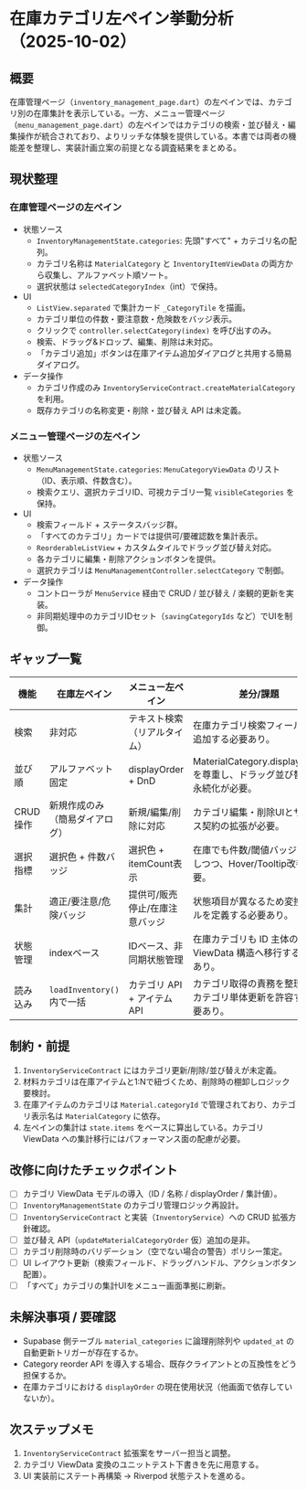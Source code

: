 # 在庫カテゴリ左ペイン挙動分析（2025-10-02）

## 概要

在庫管理ページ（`inventory_management_page.dart`）の左ペインでは、カテゴリ別の在庫集計を表示している。一方、メニュー管理ページ（`menu_management_page.dart`）の左ペインではカテゴリの検索・並び替え・編集操作が統合されており、よりリッチな体験を提供している。本書では両者の機能差を整理し、実装計画立案の前提となる調査結果をまとめる。

## 現状整理

### 在庫管理ページの左ペイン

- 状態ソース
  - `InventoryManagementState.categories`: 先頭"すべて" + カテゴリ名の配列。
  - カテゴリ名称は `MaterialCategory` と `InventoryItemViewData` の両方から収集し、アルファベット順ソート。
  - 選択状態は `selectedCategoryIndex`（int）で保持。
- UI
  - `ListView.separated` で集計カード `_CategoryTile` を描画。
  - カテゴリ単位の件数・要注意数・危険数をバッジ表示。
  - クリックで `controller.selectCategory(index)` を呼び出すのみ。
  - 検索、ドラッグ&ドロップ、編集、削除は未対応。
  - 「カテゴリ追加」ボタンは在庫アイテム追加ダイアログと共用する簡易ダイアログ。
- データ操作
  - カテゴリ作成のみ `InventoryServiceContract.createMaterialCategory` を利用。
  - 既存カテゴリの名称変更・削除・並び替え API は未定義。

### メニュー管理ページの左ペイン

- 状態ソース
  - `MenuManagementState.categories`: `MenuCategoryViewData` のリスト（ID、表示順、件数含む）。
  - 検索クエリ、選択カテゴリID、可視カテゴリ一覧 `visibleCategories` を保持。
- UI
  - 検索フィールド + ステータスバッジ群。
  - 「すべてのカテゴリ」カードでは提供可/要確認数を集計表示。
  - `ReorderableListView` + カスタムタイルでドラッグ並び替え対応。
  - 各カテゴリに編集・削除アクションボタンを提供。
  - 選択カテゴリは `MenuManagementController.selectCategory` で制御。
- データ操作
  - コントローラが `MenuService` 経由で CRUD / 並び替え / 楽観的更新を実装。
  - 非同期処理中のカテゴリIDセット（`savingCategoryIds` など）でUIを制御。

## ギャップ一覧

| 機能 | 在庫左ペイン | メニュー左ペイン | 差分/課題 |
|------|--------------|------------------|-----------|
| 検索 | 非対応 | テキスト検索（リアルタイム） | 在庫カテゴリ検索フィールドを追加する必要あり。
| 並び順 | アルファベット固定 | displayOrder + DnD | MaterialCategory.displayOrder を尊重し、ドラッグ並び替えと永続化が必要。
| CRUD 操作 | 新規作成のみ（簡易ダイアログ） | 新規/編集/削除に対応 | カテゴリ編集・削除UIとサービス契約の拡張が必要。
| 選択指標 | 選択色 + 件数バッジ | 選択色 + itemCount表示 | 在庫でも件数/閾値バッジを保持しつつ、Hover/Tooltip改善が必要。
| 集計 | 適正/要注意/危険バッジ | 提供可/販売停止/在庫注意バッジ | 状態項目が異なるため変換ルールを定義する必要あり。
| 状態管理 | indexベース | IDベース、非同期状態管理 | 在庫カテゴリも ID 主体の ViewData 構造へ移行する必要あり。
| 読み込み | `loadInventory()` 内で一括 | カテゴリ API + アイテム API | カテゴリ取得の責務を整理し、カテゴリ単体更新を許容する必要あり。

## 制約・前提

1. `InventoryServiceContract` にはカテゴリ更新/削除/並び替えが未定義。
2. 材料カテゴリは在庫アイテムと1:Nで紐づくため、削除時の棚卸しロジック要検討。
3. 在庫アイテムのカテゴリは `Material.categoryId` で管理されており、カテゴリ表示名は `MaterialCategory` に依存。
4. 左ペインの集計は `state.items` をベースに算出している。カテゴリ ViewData への集計移行にはパフォーマンス面の配慮が必要。

## 改修に向けたチェックポイント

- [ ] カテゴリ ViewData モデルの導入（ID / 名称 / displayOrder / 集計値）。
- [ ] `InventoryManagementState` のカテゴリ管理ロジック再設計。
- [ ] `InventoryServiceContract` と実装（`InventoryService`）への CRUD 拡張方針確認。
- [ ] 並び替え API（`updateMaterialCategoryOrder` 仮）追加の是非。
- [ ] カテゴリ削除時のバリデーション（空でない場合の警告）ポリシー策定。
- [ ] UI レイアウト更新（検索フィールド、ドラッグハンドル、アクションボタン配置）。
- [ ] 「すべて」カテゴリの集計UIをメニュー画面準拠に刷新。

## 未解決事項 / 要確認

- Supabase 側テーブル `material_categories` に論理削除列や `updated_at` の自動更新トリガーが存在するか。
- Category reorder API を導入する場合、既存クライアントとの互換性をどう担保するか。
- 在庫カテゴリにおける `displayOrder` の現在使用状況（他画面で依存していないか）。

## 次ステップメモ

1. `InventoryServiceContract` 拡張案をサーバー担当と調整。
2. カテゴリ ViewData 変換のユニットテスト下書きを先に用意する。
3. UI 実装前にステート再構築 → Riverpod 状態テストを進める。
